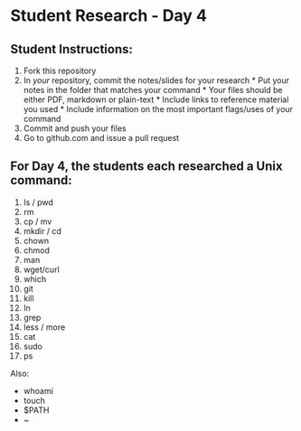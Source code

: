 Student Research - Day 4
========================

Student Instructions:
---------------------

  1. Fork this repository
  2. In *your* repository, commit the notes/slides for your research
    * Put your notes in the folder that matches your command
    * Your files should be either PDF, markdown or plain-text
    * Include links to reference material you used
    * Include information on the most important flags/uses of your command
  3. Commit and push your files
  4. Go to github.com and issue a pull request

For Day 4, the students each researched a Unix command:
-------------------------------------------------------

  1. ls / pwd
  1. rm
  1. cp / mv
  1. mkdir / cd
  1. chown
  1. chmod
  1. man
  1. wget/curl
  1. which
  1. git
  1. kill
  1. ln
  1. grep
  1. less / more
  1. cat
  1. sudo
  1. ps

Also:
 
  * whoami
  * touch
  * $PATH
  * ~
